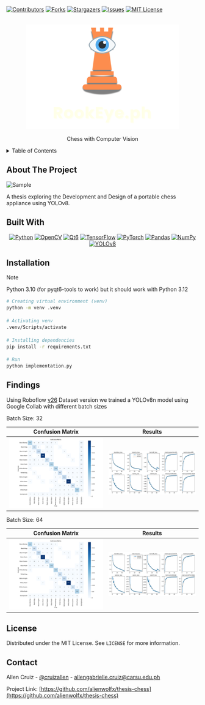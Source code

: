 <!-- Improved compatibility of back to top link: See: https://github.com/othneildrew/Best-README-Template/pull/73 -->

<a id="readme-top"></a>

[![Contributors][contributors-shield]][contributors-url]
[![Forks][forks-shield]][forks-url]
[![Stargazers][stars-shield]][stars-url]
[![Issues][issues-shield]][issues-url]
[![MIT License][license-shield]][license-url]

<!-- PROJECT LOGO -->
<br />
<div align="center">
  <a href="https://github.com/alienwolfx/thesis-chess">
    <img src="img/rookeye.ph.png" alt="Logo">
  </a>

  <p align="center">
    Chess with Computer Vision
    <br />
  </p>
</div>

<!-- TABLE OF CONTENTS -->
<details>
  <summary>Table of Contents</summary>
  <ol>
    <li>
      <a href="#about-the-project">About The Project</a>
      <ul>
        <li><a href="#built-with">Built With</a></li>
      </ul>
    </li>
    <li><a href="#findings">Findings</a></li>
    <li><a href="#license">License</a></li>
    <li><a href="#contact">Contact</a></li>
  </ol>
</details>

<!-- ABOUT THE PROJECT -->

## About The Project

![Sample](images/sample.gif)

A thesis exploring the Development and Design of a portable chess appliance using YOLOv8.

## Built With

<div align="center">

[![Python][Python]][Python-url] [![OpenCV][OpenCV]][OpenCV-url] [![Qt6][Qt6]][Qt-url]
[![TensorFlow][TensorFlow]][TensorFlow-url] [![PyTorch][PyTorch]][PyTorch-url] [![Pandas][Pandas]][Pandas-url]
[![NumPy][NumPy]][NumPy-url] [![YOLOv8][YOLOv8]][YOLOv8-url]

</div>

## Installation

> [!NOTE]
> Python 3.10 (for pyqt6-tools to work) but it should work with Python 3.12

```bash
# Creating virtual environment (venv)
python -m venv .venv

# Activating venv
.venv/Scripts/activate

# Installing dependencies
pip install -r requirements.txt

# Run
python implementation.py

```

## Findings

Using Roboflow [v26](https://app.roboflow.com/rookeye/rookeye/26) Dataset version we trained a YOLOv8n model using Google Collab with different batch sizes

Batch Size: 32

| Confusion Matrix                              | Results                                |
| --------------------------------------------- | -------------------------------------- |
| ![Confusion Matrix](images/batch_32_conf.png) | ![Results](images/batch_32_result.png) |

Batch Size: 64

| Confusion Matrix                              | Results                                |
| --------------------------------------------- | -------------------------------------- |
| ![Confusion Matrix](images/batch_64_conf.png) | ![Results](images/batch_64_result.png) |

## License

Distributed under the MIT License. See `LICENSE` for more information.

## Contact

Allen Cruiz - [@cruizallen](https://instagram.com/cruizallen) - <allengabrielle.cruiz@carsu.edu.ph>

Project Link: [https://github.com/alienwolfx/thesis-chess](https://github.com/alienwolfx/thesis-chess)

<!-- MARKDOWN LINKS & IMAGES -->
<!-- https://www.markdownguide.org/basic-syntax/#reference-style-links -->

[contributors-shield]: https://img.shields.io/github/contributors/alienwolfx/thesis-chess.svg?style=for-the-badge
[contributors-url]: https://github.com/alienwolfx/thesis-chess/graphs/contributors
[forks-shield]: https://img.shields.io/github/forks/alienwolfx/thesis-chess.svg?style=for-the-badge
[forks-url]: https://github.com/alienwolfx/thesis-chess/network/members
[stars-shield]: https://img.shields.io/github/stars/alienwolfx/thesis-chess.svg?style=for-the-badge
[stars-url]: https://github.com/alienwolfx/thesis-chess/stargazers
[issues-shield]: https://img.shields.io/github/issues/alienwolfx/thesis-chess.svg?style=for-the-badge
[issues-url]: https://github.com/alienwolfx/thesis-chess/issues
[license-shield]: https://img.shields.io/github/license/alienwolfx/thesis-chess.svg?style=for-the-badge
[license-url]: https://github.com/alienwolfx/thesis-chess/blob/master/LICENSE.txt
[Python]: https://img.shields.io/badge/python-3776AB?style=for-the-badge
[Python-url]: https://www.python.org/
[OpenCV]: https://img.shields.io/badge/OpenCV-5C3EE8?style=for-the-badge
[OpenCV-url]: https://opencv.org/
[Qt6]: https://img.shields.io/badge/Qt6-41CD52?style=for-the-badge
[Qt-url]: https://www.qt.io/
[TensorFlow]: https://img.shields.io/badge/TensorFlow-FF6F00?style=for-the-badge
[TensorFlow-url]: https://www.tensorflow.org/
[PyTorch]: https://img.shields.io/badge/PyTorch-FF0000?style=for-the-badge
[PyTorch-url]: https://pytorch.org/
[Pandas]: https://img.shields.io/badge/Pandas-150458?style=for-the-badge
[Pandas-url]: https://pandas.pydata.org/
[NumPy]: https://img.shields.io/badge/NumPy-013243?style=for-the-badge
[NumPy-url]: https://numpy.org/
[YOLOv8]: https://img.shields.io/badge/YOLOv8-354fed?style=for-the-badge
[YOLOv8-url]: https://www.ultralytics.com/
